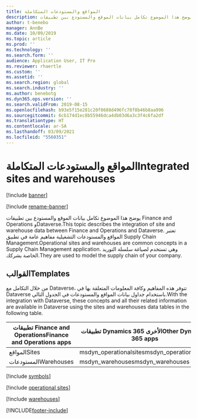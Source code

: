 ```yaml
---
title: المواقع والمستودعات المتكاملة
description: يوضح هذا الموضوع تكامل بيانات الموقع والمستودع بين تطبيقات Finance and Operations وDataverse.
author: t-benebo
manager: AnnBe
ms.date: 10/09/2019
ms.topic: article
ms.prod: ''
ms.technology: ''
ms.search.form: ''
audience: Application User, IT Pro
ms.reviewer: rhaertle
ms.custom: ''
ms.assetid: ''
ms.search.region: global
ms.search.industry: ''
ms.author: benebotg
ms.dyn365.ops.version: ''
ms.search.validFrom: 2019-08-15
ms.openlocfilehash: b93e5f15e281c20f8688d496fc78f8b46b8aa996
ms.sourcegitcommit: 6cb174d1ec8b55946dca4db03d6a3c3f4c6fa2df
ms.translationtype: HT
ms.contentlocale: ar-SA
ms.lasthandoff: 03/09/2021
ms.locfileid: "5560351"
---
```

# <a name="integrated-sites-and-warehouses"></a><span data-ttu-id="8f13c-103">المواقع والمستودعات المتكاملة</span><span class="sxs-lookup"><span data-stu-id="8f13c-103">Integrated sites and warehouses</span></span>

[!include [banner](../../includes/banner.md)]

[!include [rename-banner](~/includes/cc-data-platform-banner.md)]



<span data-ttu-id="8f13c-104">يوضح هذا الموضوع تكامل بيانات الموقع والمستودع بين تطبيقات Finance and Operations وDataverse.</span><span class="sxs-lookup"><span data-stu-id="8f13c-104">This topic describes the integration of site and warehouse data between Finance and Operations and Dataverse.</span></span> <span data-ttu-id="8f13c-105">تعتبر المواقع والمستودعات التشغيلية مفاهيم عامة في تطبيق Supply Chain Management.</span><span class="sxs-lookup"><span data-stu-id="8f13c-105">Operational sites and warehouses are common concepts in a Supply Chain Management application.</span></span> <span data-ttu-id="8f13c-106">وهي تستخدم لصياغة سلسلة التوريد الخاصة بشركك.</span><span class="sxs-lookup"><span data-stu-id="8f13c-106">They are used to model the supply chain of your company.</span></span>

## <a name="templates"></a><span data-ttu-id="8f13c-107">القوالب</span><span class="sxs-lookup"><span data-stu-id="8f13c-107">Templates</span></span>

<span data-ttu-id="8f13c-108">من خلال التكامل مع Dataverse، تتوفر هذه المفاهيم وكافة المعلومات المتعلقة بها في Dataverse باستخدام جداول بيانات المواقع والمستودعات في الجدول التالي.</span><span class="sxs-lookup"><span data-stu-id="8f13c-108">With the integration with Dataverse, these concepts and all their related information are available in Dataverse using the sites and warehouses data tables in the following table.</span></span>

<span data-ttu-id="8f13c-109">تطبيقات Finance and Operations</span><span class="sxs-lookup"><span data-stu-id="8f13c-109">Finance and Operations apps</span></span> | <span data-ttu-id="8f13c-110">تطبيقات Dynamics 365 الأخرى</span><span class="sxs-lookup"><span data-stu-id="8f13c-110">Other Dynamics 365 apps</span></span> | <span data-ttu-id="8f13c-111">الوصف</span><span class="sxs-lookup"><span data-stu-id="8f13c-111">Description</span></span>
--------------------------|---------------------------|---
<span data-ttu-id="8f13c-112">المواقع</span><span class="sxs-lookup"><span data-stu-id="8f13c-112">Sites</span></span> | <span data-ttu-id="8f13c-113">msdyn_operationalsites</span><span class="sxs-lookup"><span data-stu-id="8f13c-113">msdyn_operationalsites</span></span> | 
<span data-ttu-id="8f13c-114">المستودعات</span><span class="sxs-lookup"><span data-stu-id="8f13c-114">Warehouses</span></span> | <span data-ttu-id="8f13c-115">msdyn_warehouses</span><span class="sxs-lookup"><span data-stu-id="8f13c-115">msdyn_warehouses</span></span> | 

[!include [symbols](../../includes/dual-write-symbols.md)]

[!include [operational sites](includes/InventOperationalSiteEntity-msdyn-operationalsite.md)]

[!include [warehouses](includes/InventWarehouseEntity-msdyn-warehouse.md)]



[!INCLUDE[footer-include](../../../../includes/footer-banner.md)]